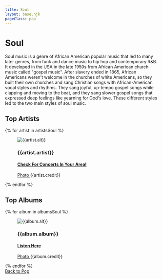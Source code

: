 ```yaml
---
title: Soul
layout: base.njk
pageClass: pop
---
```

<h1 class="subgenre-title"> Soul<!-- sub genre name--></h1>

<p class="summary"> Soul music is a genre of African American popular music that led to many later genres, from funk and dance music to hip hop and contemporary R&B. It developed in the USA in the late 1950s from African American church music called "gospel music". After slavery ended in 1865, African Americans weren't welcome in the churches of white Americans, so they built their own churches and sang Christian songs with African-American vocal styles and rhythms. They sang joyful, up-tempo gospel songs while clapping and moving to the beat, and they sang slower gospel songs that expressed deep feelings like yearning for God's love. These different styles led to the two main styles of soul music.<!-- subgenre summary--></p>

<!-- top album and artist section-->

<section class="top">
<h2>Top Artists</h2>
<div class="artist">
{% for artist in artistsSoul %}
<figure>
<img src="{{artist.src}}" alt="{{artist.alt}}">
<figcaption>
<h3>{{artist.artist}}</h3>
<h4><a href="{{artist.ticketmaster}}"> Check For Concerts In Your Area! </a></h4>
<p><a href="{{artist.creditLink}}">Photo </a>{{artist.credit}}</p>
</figcaption>
</figure>
{% endfor %}
</div>
</section>

<section class="top">
<h2>Top Albums</h2>
<div class="albums">
{% for album in albumsSoul %}
<figure>
<img src="{{album.src}}" alt="{{album.alt}}">
<figcaption>
<h3>{{album.album}}</h3>
<h4><a href="{{album.spotify}}"> Listen Here </a></h4>
<p><a href="{{album.creditLink}}">Photo </a>{{album.credit}}</p>
</figcaption>
</figure>
{% endfor %}
</div>
</section>
<section class="back"><a href="/pop">Back to Pop</a></section>
<!-- suggestion section, still figuring out how to format this using the bubble diagram from the wireframe-->
